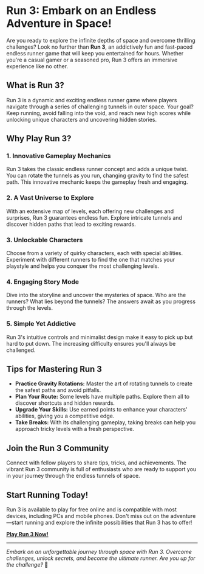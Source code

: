 # Run 3: Embark on an Endless Adventure in Space!

Are you ready to explore the infinite depths of space and overcome thrilling challenges? Look no further than **Run 3**, an addictively fun and fast-paced endless runner game that will keep you entertained for hours. Whether you're a casual gamer or a seasoned pro, Run 3 offers an immersive experience like no other.

## What is Run 3?

Run 3 is a dynamic and exciting endless runner game where players navigate through a series of challenging tunnels in outer space. Your goal? Keep running, avoid falling into the void, and reach new high scores while unlocking unique characters and uncovering hidden stories.

## Why Play Run 3?

### 1. **Innovative Gameplay Mechanics**
Run 3 takes the classic endless runner concept and adds a unique twist. You can rotate the tunnels as you run, changing gravity to find the safest path. This innovative mechanic keeps the gameplay fresh and engaging.

### 2. **A Vast Universe to Explore**
With an extensive map of levels, each offering new challenges and surprises, Run 3 guarantees endless fun. Explore intricate tunnels and discover hidden paths that lead to exciting rewards.

### 3. **Unlockable Characters**
Choose from a variety of quirky characters, each with special abilities. Experiment with different runners to find the one that matches your playstyle and helps you conquer the most challenging levels.

### 4. **Engaging Story Mode**
Dive into the storyline and uncover the mysteries of space. Who are the runners? What lies beyond the tunnels? The answers await as you progress through the levels.

### 5. **Simple Yet Addictive**
Run 3's intuitive controls and minimalist design make it easy to pick up but hard to put down. The increasing difficulty ensures you'll always be challenged.

## Tips for Mastering Run 3

- **Practice Gravity Rotations:** Master the art of rotating tunnels to create the safest paths and avoid pitfalls.
- **Plan Your Route:** Some levels have multiple paths. Explore them all to discover shortcuts and hidden rewards.
- **Upgrade Your Skills:** Use earned points to enhance your characters' abilities, giving you a competitive edge.
- **Take Breaks:** With its challenging gameplay, taking breaks can help you approach tricky levels with a fresh perspective.

## Join the Run 3 Community

Connect with fellow players to share tips, tricks, and achievements. The vibrant Run 3 community is full of enthusiasts who are ready to support you in your journey through the endless tunnels of space.

## Start Running Today!

Run 3 is available to play for free online and is compatible with most devices, including PCs and mobile phones. Don't miss out on the adventure—start running and explore the infinite possibilities that Run 3 has to offer!

**[Play Run 3 Now!](https://run-3.click/)**

---

*Embark on an unforgettable journey through space with Run 3. Overcome challenges, unlock secrets, and become the ultimate runner. Are you up for the challenge?* 🚀
